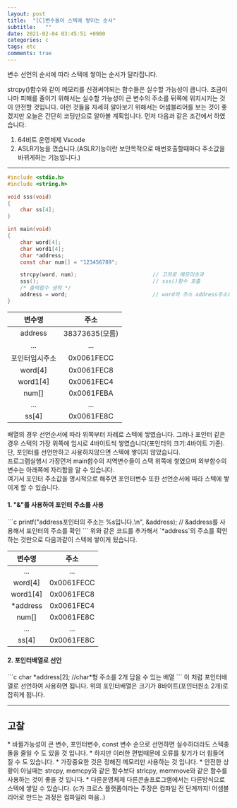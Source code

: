 ```yaml
---
layout: post
title:  "[C]변수들이 스텍에 쌓이는 순서"
subtitle:   ""
date: 2021-02-04 03:45:51 +0900
categories: c
tags: etc
comments: true
---
```


변수 선언의 순서에 따라 스텍에 쌓이는 순서가 달라집니다. <br />

strcpy()함수와 같이 메모리를 신경써야되는 함수들은 실수할 가능성이 큽니다. 조금이나마 피해를 줄이기 위해서는 실수할 가능성이 큰 변수의 주소를 뒤쪽에 위치시키는 것이 안전할 것입니다. 이런 것들을 자세히 알아보기 위해서는 어셈블리어를 보는 것이 좋겠지만 오늘은 간단히 코딩만으로 알아볼 계획입니다. 먼저 다음과 같은 조건에서 하였습니다.<br />
1. 64비트 운영체제 Vscode
2. ASLR기능을 껐습니다.(ASLR기능이란 보안목적으로 매번호출할때마다 주소값을 바뀌게하는 기능입니다.) 

* * *
```c
#include <stdio.h>
#include <string.h>

void sss(void)
{
    char ss[4];
}

int main(void)
{   
    char word[4];
    char word1[4];
    char *address;    
    const char num[] = "123456789";

    strcpy(word, num);                        // 고의로 메모리초과
    sss();                                    // sss()함수 호출
    /* 출력함수 생략 */
    address = word;                           // word의 주소 address주소로 지정
}
```

|변수명|주소|
|:--:|:--:|
|address|38373635(모름)|
|...|...|
|포인터임시주소|0x0061FECC|
|word[4]|0x0061FEC8|
|word1[4]|0x0061FEC4|
|num[]|0x0061FEBA|
|...|...|
|ss[4]|0x0061FE8C|

배열의 경우 선언순서에 따라 위쪽부터 차례로 스텍에 쌓였습니다. 그러나 포인터 같은 경우 스텍의 가장 위쪽에 임시로 4바이트씩 쌓였습니다(포인터의 크기:4바이트 기준). 단, 포인터를 선언만하고 사용하지않으면 스텍에 쌓이지 않았습니다. <br />프로그램실행시 가장먼저 main함수의 지역변수들이 스택 위쪽에 쌓였으며 외부함수의 변수는 아래쪽에 자리함을 알 수 있습니다.<br />여기서 포인터 주소값을 명시적으로 해주면 포인터변수 또한 선언순서에 따라 스텍에 쌓이게 할 수 있습니다.

<h4>1. "&"를 사용하여 포인터 주소를 사용</h4>
```c
printf("address포인터의 주소는 %s입니다.\n", &address); // &address를 사용해서 포인터의 주소를 확인
```
위와 같은 코드를 추가해서 `*address`의 주소를 확인하는 것만으로 다음과같이 스텍에 쌓이게 됬습니다.

|변수명|주소|
|:--:|:--:|
|...|...|
|word[4]|0x0061FECC|
|word1[4]|0x0061FEC8|
|*address|0x0061FEC4|
|num[]|0x0061FE8C|
|...|...|
|ss[4]|0x0061FE8C|

<h4>2. 포인터배열로 선언</h4>
```c
char *address[2];       //char*형 주소를 2개 담을 수 있는 배열
```
이 처럼 포인터배열로 선언하여 사용하면 됩니다. 위의 포인터배열은 크기가 8바이트(포인터원소 2개)로 잡히게 됩니다.

* * *
<h2>고찰</h2>
* 바뀔가능성이 큰 변수, 포인터변수, const 변수 순으로 선언하면 실수하더라도 스텍충돌을 줄일 수 도 있을 것 입니다.
* 하지만 이러한 편법때문에 오류를 찾기가 더 힘들어질 수 도 있습니다.
* 가장중요한 것은 정해진 메모리만 사용하는 것 입니다.
* 안전한 상황이 아닐때는 strcpy, memcpy와 같은 함수보다 strlcpy, memmove와 같은 함수를 사용하는 것이 좋을 것 입니다.
* 다른운영체제 다른콘솔프로그램에서는 다른방식으로 스텍에 쌓일 수 있습니다. (c가 크로스 플랫폼이라는 주장은 컴파일 전 단계까지! 어셈블리어로 만드는 과정은 컴파일러 마음..)